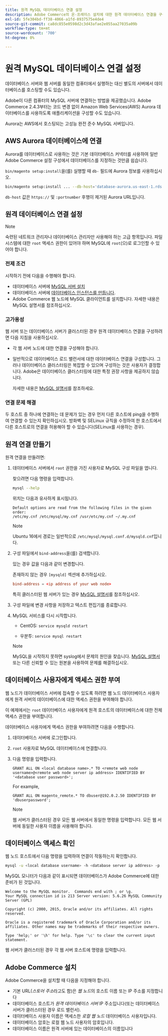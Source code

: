 ```yaml
---
title: 원격 MySQL 데이터베이스 연결 설정
description: Adobe Commerce의 온-프레미스 설치에 대한 원격 데이터베이스 연결을 구성하려면 다음 단계를 따르십시오.
exl-id: 5fe304bd-ff38-4066-a1fd-8937575e4de4
source-git-commit: ca8dc855e0598d2c3d43afae2e055aa27035a09b
workflow-type: tm+mt
source-wordcount: '700'
ht-degree: 0%

---
```


# 원격 MySQL 데이터베이스 연결 설정

데이터베이스 서버와 웹 서버를 동일한 컴퓨터에서 실행하는 대신 별도의 서버에서 데이터베이스를 호스팅할 수도 있습니다.

Adobe이 다른 컴퓨터의 MySQL 서버에 연결하는 방법을 제공했습니다. Adobe Commerce 2.4.3부터는 코드 변경 없이 Amazon Web Services(AWS) Aurora 데이터베이스를 사용하도록 애플리케이션을 구성할 수도 있습니다.

Aurora는 AWS에서 호스팅되는 고성능 완전 준수 MySQL 서버입니다.

## AWS Aurora 데이터베이스에 연결

Aurora를 데이터베이스로 사용하는 것은 기본 데이터베이스 커넥터를 사용하여 일반 Adobe Commerce 설정 구성에서 데이터베이스를 지정하는 것만큼 쉽습니다.

`bin/magento setup:install`을(를) 실행할 때 `db-` 필드에 Aurora 정보를 사용하십시오.

```bash
bin/magento setup:install ... --db-host='database-aurora.us-east-1.rds.amazonaws.com' --db-name='magento2' --db-user='username' --db-password='password' ...
```

`db-host` 값은 `https://` 및 `:portnumber` 후행이 제거된 Aurora URL입니다.

## 원격 데이터베이스 연결 설정

>[!NOTE]
>
>숙련된 네트워크 관리자나 데이터베이스 관리자만 사용해야 하는 고급 항목입니다. 파일 시스템에 대한 `root` 액세스 권한이 있어야 하며 MySQL에 `root`(으)로 로그인할 수 있어야 합니다.

### 전제 조건

시작하기 전에 다음을 수행해야 합니다.

* 데이터베이스 서버에 [MySQL 서버 설치](mysql.md)
* 데이터베이스 서버에 [데이터베이스 인스턴스를 만듭니다](mysql.md#configuring-the-database-instance).
* Adobe Commerce 웹 노드에 MySQL 클라이언트를 설치합니다. 자세한 내용은 MySQL 설명서를 참조하십시오.

### 고가용성

웹 서버 또는 데이터베이스 서버가 클러스터된 경우 원격 데이터베이스 연결을 구성하려면 다음 지침을 사용하십시오.

* 각 웹 서버 노드에 대한 연결을 구성해야 합니다.
* 일반적으로 데이터베이스 로드 밸런서에 대한 데이터베이스 연결을 구성합니다. 그러나 데이터베이스 클러스터링은 복잡할 수 있으며 구성하는 것은 사용자가 결정합니다. Adobe은 데이터베이스 클러스터링에 대한 특정 권장 사항을 제공하지 않습니다.

  자세한 내용은 [MySQL 설명서](https://dev.mysql.com/doc/refman/5.6/en/mysql-cluster.html)를 참조하세요.

### 연결 문제 해결

두 호스트 중 하나에 연결하는 데 문제가 있는 경우 먼저 다른 호스트에 ping을 수행하여 연결할 수 있는지 확인하십시오. 방화벽 및 SELinux 규칙을 수정하여 한 호스트에서 다른 호스트로의 연결을 허용해야 할 수 있습니다(SELinux를 사용하는 경우).

## 원격 연결 만들기

원격 연결을 만들려면:

1. 데이터베이스 서버에서 `root` 권한을 가진 사용자로 MySQL 구성 파일을 엽니다.

   찾으려면 다음 명령을 입력합니다.

   ```bash
   mysql --help
   ```

   위치는 다음과 유사하게 표시됩니다.

   ```
   Default options are read from the following files in the given order:
   /etc/my.cnf /etc/mysql/my.cnf /usr/etc/my.cnf ~/.my.cnf
   ```

   >[!NOTE]
   >
   >Ubuntu 16에서 경로는 일반적으로 `/etc/mysql/mysql.conf.d/mysqld.cnf`입니다.

1. 구성 파일에서 `bind-address`을(를) 검색합니다.

   있는 경우 값을 다음과 같이 변경합니다.

   존재하지 않는 경우 `[mysqld]` 섹션에 추가하십시오.

   ```conf
   bind-address = <ip address of your web node>
   ```

   특히 클러스터된 웹 서버가 있는 경우 [MySQL 설명서](https://dev.mysql.com/doc/refman/5.6/en/server-options.html)를 참조하십시오.

1. 구성 파일에 변경 사항을 저장하고 텍스트 편집기를 종료합니다.
1. MySQL 서비스를 다시 시작합니다.

   * CentOS: `service mysqld restart`

   * 우분투: `service mysql restart`

   >[!NOTE]
   >
   >MySQL을 시작하지 못하면 syslog에서 문제의 원인을 찾습니다. [MySQL 설명서](https://dev.mysql.com/doc/refman/5.6/en/server-options.html#option_mysqld_bind-address) 또는 다른 신뢰할 수 있는 원본을 사용하여 문제를 해결하십시오.

## 데이터베이스 사용자에게 액세스 권한 부여

웹 노드가 데이터베이스 서버에 접속할 수 있도록 하려면 웹 노드 데이터베이스 사용자에게 원격 서버의 데이터베이스에 대한 액세스 권한을 부여해야 합니다.

이 예제에서는 `root` 데이터베이스 사용자에게 원격 호스트의 데이터베이스에 대한 전체 액세스 권한을 부여합니다.

데이터베이스 사용자에게 액세스 권한을 부여하려면 다음을 수행합니다.

1. 데이터베이스 서버에 로그인합니다.
1. `root` 사용자로 MySQL 데이터베이스에 연결합니다.
1. 다음 명령을 입력합니다.

   ```shell
   GRANT ALL ON <local database name>.* TO <remote web node username>@<remote web node server ip address> IDENTIFIED BY '<database user password>';
   ```

   For example,

   ```shell
   GRANT ALL ON magento_remote.* TO dbuser@192.0.2.50 IDENTIFIED BY 'dbuserpassword';
   ```

   >[!NOTE]
   >
   >웹 서버가 클러스터된 경우 모든 웹 서버에서 동일한 명령을 입력합니다. 모든 웹 서버에 동일한 사용자 이름을 사용해야 합니다.

## 데이터베이스 액세스 확인

웹 노드 호스트에서 다음 명령을 입력하여 연결이 작동하는지 확인합니다.

```bash
mysql -u <local database username> -h <database server ip address> -p
```

MySQL 모니터가 다음과 같이 표시되면 데이터베이스가 Adobe Commerce에 대한 준비가 된 것입니다.

```
Welcome to the MySQL monitor.  Commands end with ; or \g.
Your MySQL connection id is 213 Server version: 5.6.26 MySQL Community Server (GPL)

Copyright (c) 2000, 2015, Oracle and/or its affiliates. All rights reserved.

Oracle is a registered trademark of Oracle Corporation and/or its affiliates. Other names may be trademarks of their respective owners.

Type 'help;' or '\h' for help. Type '\c' to clear the current input statement.
```

웹 서버가 클러스터된 경우 각 웹 서버 호스트에 명령을 입력합니다.

## Adobe Commerce 설치

Adobe Commerce을 설치할 때 다음을 지정해야 합니다.

* 기본 URL(*스토어 주소*&#x200B;라고도 함)은 *웹 노드*&#x200B;의 호스트 이름 또는 IP 주소를 지정합니다
* 데이터베이스 호스트가 *원격 데이터베이스 서버* IP 주소입니다(또는 데이터베이스 서버가 클러스터된 경우 로드 밸런서).
* 데이터베이스 사용자 이름은 액세스한 *로컬 웹 노드* 데이터베이스 사용자입니다.
* 데이터베이스 암호는 로컬 웹 노드 사용자의 암호입니다.
* 데이터베이스 이름은 원격 서버에 있는 데이터베이스의 이름입니다
